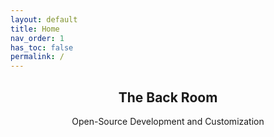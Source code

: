 ```yaml
---
layout: default
title: Home
nav_order: 1
has_toc: false
permalink: /
---
```


<div class="card">
  <div class="container">
    <h2 class="text-delta" style="text-align:center">The Back Room</h2>
    <p class="text-delta" style="text-align:center">Open-Source Development and Customization</p>
  </div>
</div>

